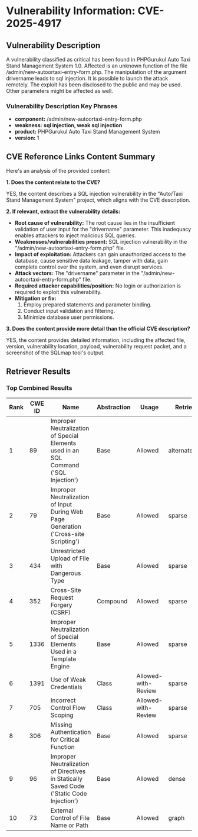 # Vulnerability Information: CVE-2025-4917

## Vulnerability Description
A vulnerability classified as critical has been found in PHPGurukul Auto Taxi Stand Management System 1.0. Affected is an unknown function of the file /admin/new-autoortaxi-entry-form.php. The manipulation of the argument drivername leads to sql injection. It is possible to launch the attack remotely. The exploit has been disclosed to the public and may be used. Other parameters might be affected as well.

### Vulnerability Description Key Phrases
- **component:** /admin/new-autoortaxi-entry-form.php
- **weakness:** **sql injection, weak sql injection**
- **product:** PHPGurukul Auto Taxi Stand Management System
- **version:** 1

## CVE Reference Links Content Summary
Here's an analysis of the provided content:

**1. Does the content relate to the CVE?**

YES, the content describes a SQL injection vulnerability in the "Auto/Taxi Stand Management System" project, which aligns with the CVE description.

**2. If relevant, extract the vulnerability details:**

*   **Root cause of vulnerability:** The root cause lies in the insufficient validation of user input for the "drivername" parameter. This inadequacy enables attackers to inject malicious SQL queries.
*   **Weaknesses/vulnerabilities present:** SQL injection vulnerability in the "/admin/new-autoortaxi-entry-form.php" file.
*   **Impact of exploitation:** Attackers can gain unauthorized access to the database, cause sensitive data leakage, tamper with data, gain complete control over the system, and even disrupt services.
*   **Attack vectors:** The "drivername" parameter in the  "/admin/new-autoortaxi-entry-form.php" file.
*   **Required attacker capabilities/position:** No login or authorization is required to exploit this vulnerability.
*   **Mitigation or fix:**
    1.  Employ prepared statements and parameter binding.
    2.  Conduct input validation and filtering.
    3.  Minimize database user permissions.

**3. Does the content provide more detail than the official CVE description?**

YES, the content provides detailed information, including the affected file, version, vulnerability location, payload, vulnerability request packet, and a screenshot of the SQLmap tool's output.

## Retriever Results

### Top Combined Results

| Rank | CWE ID | Name | Abstraction | Usage  | Retrievers | Individual Scores |
|------|--------|------|-------------|-------|------------|-------------------|
| 1 | 89 | Improper Neutralization of Special Elements used in an SQL Command ('SQL Injection') | Base | Allowed | alternate_terms | 1.000 |
| 2 | 79 | Improper Neutralization of Input During Web Page Generation ('Cross-site Scripting') | Base | Allowed | sparse | 0.444 |
| 3 | 434 | Unrestricted Upload of File with Dangerous Type | Base | Allowed | sparse | 0.387 |
| 4 | 352 | Cross-Site Request Forgery (CSRF) | Compound | Allowed | sparse | 0.379 |
| 5 | 1336 | Improper Neutralization of Special Elements Used in a Template Engine | Base | Allowed | sparse | 0.371 |
| 6 | 1391 | Use of Weak Credentials | Class | Allowed-with-Review | sparse | 0.357 |
| 7 | 705 | Incorrect Control Flow Scoping | Class | Allowed-with-Review | sparse | 0.354 |
| 8 | 306 | Missing Authentication for Critical Function | Base | Allowed | sparse | 0.350 |
| 9 | 96 | Improper Neutralization of Directives in Statically Saved Code ('Static Code Injection') | Base | Allowed | dense | 0.570 |
| 10 | 73 | External Control of File Name or Path | Base | Allowed | graph | 0.002 |

